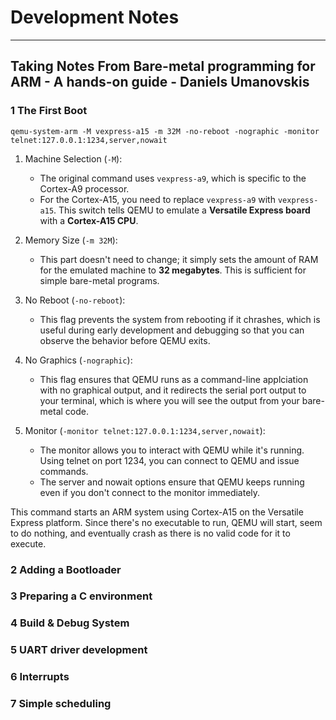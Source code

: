 # Development Notes
*******************
## Taking Notes From Bare-metal programming for ARM - A hands-on guide - Daniels Umanovskis

### 1 The First Boot
```
qemu-system-arm -M vexpress-a15 -m 32M -no-reboot -nographic -monitor telnet:127.0.0.1:1234,server,nowait
```
1. Machine Selection (`-M`):
    * The original command uses `vexpress-a9`, which is specific to the Cortex-A9 processor.
    * For the Cortex-A15, you need to replace `vexpress-a9` with `vexpress-a15`. This switch tells QEMU to emulate a **Versatile Express board** with a **Cortex-A15 CPU**.

2. Memory Size (`-m 32M`):
    * This part doesn't need to change; it simply sets the amount of RAM for the emulated machine to **32 megabytes**. This is sufficient for simple bare-metal programs.

3. No Reboot (`-no-reboot`):
    * This flag prevents the system from rebooting if it chrashes, which is useful during early development and debugging so that you can observe the behavior before QEMU exits.

4. No Graphics (`-nographic`):
    * This flag ensures that QEMU runs as a command-line applciation with no graphical output, and it redirects the serial port output to your terminal, which is where you will see the output from your bare-metal code.

5. Monitor (`-monitor telnet:127.0.0.1:1234,server,nowait`):
    * The monitor allows you to interact with QEMU while it's running. Using telnet on port 1234, you can connect to QEMU and issue commands.
    * The server and nowait options ensure that QEMU keeps running even if you don't connect to the monitor immediately.

This command starts an ARM system using Cortex-A15 on the Versatile Express platform. Since there's no executable to run, QEMU will start, seem to do nothing, and eventually crash as there is no valid code for it to execute.

### 2 Adding a Bootloader 
### 3 Preparing a C environment 
### 4 Build & Debug System
### 5 UART driver development 
### 6 Interrupts
### 7 Simple scheduling
